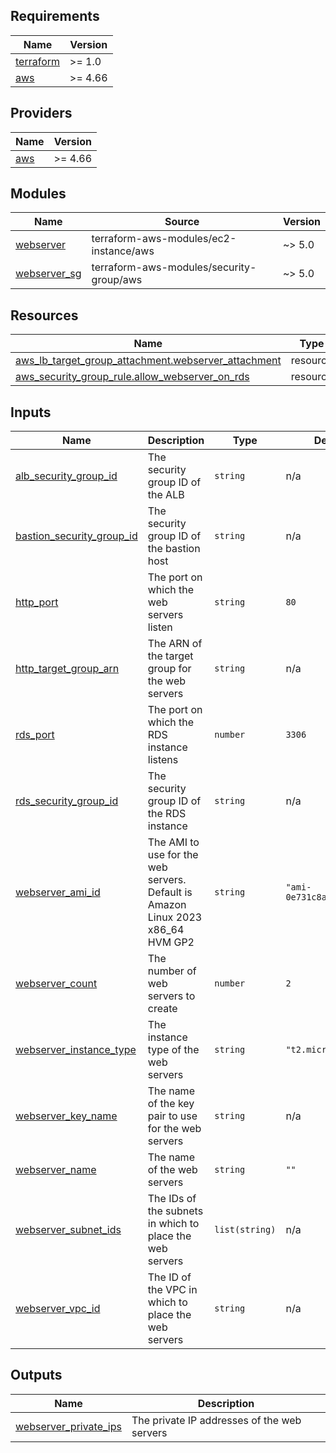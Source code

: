 <!-- BEGIN_TF_DOCS -->
## Requirements

| Name | Version |
|------|---------|
| <a name="requirement_terraform"></a> [terraform](#requirement\_terraform) | >= 1.0 |
| <a name="requirement_aws"></a> [aws](#requirement\_aws) | >= 4.66 |

## Providers

| Name | Version |
|------|---------|
| <a name="provider_aws"></a> [aws](#provider\_aws) | >= 4.66 |

## Modules

| Name | Source | Version |
|------|--------|---------|
| <a name="module_webserver"></a> [webserver](#module\_webserver) | terraform-aws-modules/ec2-instance/aws | ~> 5.0 |
| <a name="module_webserver_sg"></a> [webserver\_sg](#module\_webserver\_sg) | terraform-aws-modules/security-group/aws | ~> 5.0 |

## Resources

| Name | Type |
|------|------|
| [aws_lb_target_group_attachment.webserver_attachment](https://registry.terraform.io/providers/hashicorp/aws/latest/docs/resources/lb_target_group_attachment) | resource |
| [aws_security_group_rule.allow_webserver_on_rds](https://registry.terraform.io/providers/hashicorp/aws/latest/docs/resources/security_group_rule) | resource |

## Inputs

| Name | Description | Type | Default | Required |
|------|-------------|------|---------|:--------:|
| <a name="input_alb_security_group_id"></a> [alb\_security\_group\_id](#input\_alb\_security\_group\_id) | The security group ID of the ALB | `string` | n/a | yes |
| <a name="input_bastion_security_group_id"></a> [bastion\_security\_group\_id](#input\_bastion\_security\_group\_id) | The security group ID of the bastion host | `string` | n/a | yes |
| <a name="input_http_port"></a> [http\_port](#input\_http\_port) | The port on which the web servers listen | `string` | `80` | no |
| <a name="input_http_target_group_arn"></a> [http\_target\_group\_arn](#input\_http\_target\_group\_arn) | The ARN of the target group for the web servers | `string` | n/a | yes |
| <a name="input_rds_port"></a> [rds\_port](#input\_rds\_port) | The port on which the RDS instance listens | `number` | `3306` | no |
| <a name="input_rds_security_group_id"></a> [rds\_security\_group\_id](#input\_rds\_security\_group\_id) | The security group ID of the RDS instance | `string` | n/a | yes |
| <a name="input_webserver_ami_id"></a> [webserver\_ami\_id](#input\_webserver\_ami\_id) | The AMI to use for the web servers. Default is Amazon Linux 2023 x86\_64 HVM GP2 | `string` | `"ami-0e731c8a588258d0d"` | no |
| <a name="input_webserver_count"></a> [webserver\_count](#input\_webserver\_count) | The number of web servers to create | `number` | `2` | no |
| <a name="input_webserver_instance_type"></a> [webserver\_instance\_type](#input\_webserver\_instance\_type) | The instance type of the web servers | `string` | `"t2.micro"` | no |
| <a name="input_webserver_key_name"></a> [webserver\_key\_name](#input\_webserver\_key\_name) | The name of the key pair to use for the web servers | `string` | n/a | yes |
| <a name="input_webserver_name"></a> [webserver\_name](#input\_webserver\_name) | The name of the web servers | `string` | `""` | no |
| <a name="input_webserver_subnet_ids"></a> [webserver\_subnet\_ids](#input\_webserver\_subnet\_ids) | The IDs of the subnets in which to place the web servers | `list(string)` | n/a | yes |
| <a name="input_webserver_vpc_id"></a> [webserver\_vpc\_id](#input\_webserver\_vpc\_id) | The ID of the VPC in which to place the web servers | `string` | n/a | yes |

## Outputs

| Name | Description |
|------|-------------|
| <a name="output_webserver_private_ips"></a> [webserver\_private\_ips](#output\_webserver\_private\_ips) | The private IP addresses of the web servers |
<!-- END_TF_DOCS -->
